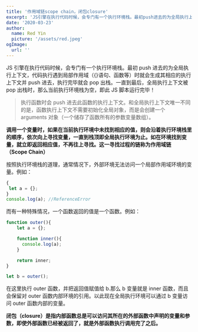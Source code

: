 ```yaml
---
title: '作用域链scope chain，闭包closure'
excerpt: 'JS引擎在执行代码时候，会专门有一个执行环境栈。最初push进去的为全局执行上下文，代码执行遇到局部作用域（{}语句、函数等）时就会生成其相应的执行上下文并push进去，执行完毕就会pop出栈。一直到最后，全局执行上下文被pop出栈时，那么当前执行环境栈为空，即此JS脚本运行完毕！'
date: '2020-03-23'
author:
  name: Red Yin
  picture: '/assets/red.jpeg'
ogImage:
  url: ''
---
```


JS 引擎在执行代码时候，会专门有一个执行环境栈。最初 push 进去的为全局执行上下文，代码执行遇到局部作用域（{}语句、函数等）时就会生成其相应的执行上下文并 push 进去，执行完毕就会 pop 出栈。一直到最后，全局执行上下文被 pop 出栈时，那么当前执行环境栈为空，即此 JS 脚本运行完毕！

> 执行函数时会 push 进去此函数的执行上下文。和全局执行上下文唯一不同的是，函数执行上下文不需要初始化全局对象，而是会创建一个 arguments 对象（一个储存了函数所有的参数变量数组）。

**调用一个变量时，如果在当前执行环境中未找到相应的值，则会沿着执行环境栈里的顺序，依次向上寻找变量，一直到栈顶即全局执行环境为止。如在环境找到变量，就立即返回相应值，不再往上寻找。这一寻找过程的链称为作用域链（Scope Chain）**

按照执行环境栈的道理，通常情况下，外部环境无法访问一个局部作用域环境的变量。例如：

```JavaScript
{
 let a = {};
}
console.log(a); //ReferenceError
```

而有一种特殊情况，一个函数返回的值是一个函数。例如：

```JavaScript
function outer(){
    let a = {};

    function inner(){
      console.log(a);
    }

    return inner;
}

let b = outer();
```

在这里执行 outer 函数，并把返回值赋值给 b.那么 b 变量就是 inner 函数，而且会保留对 outer 函数内部环境的引用。以此现在全局执行环境可以通过 b 变量访问 outer 函数内部的变量。

**闭包（closure）是指内部函数总是可以访问其所在的外部函数中声明的变量和参数，即使外部函数已经被返回了，就是外部函数执行调用完了之后。**
